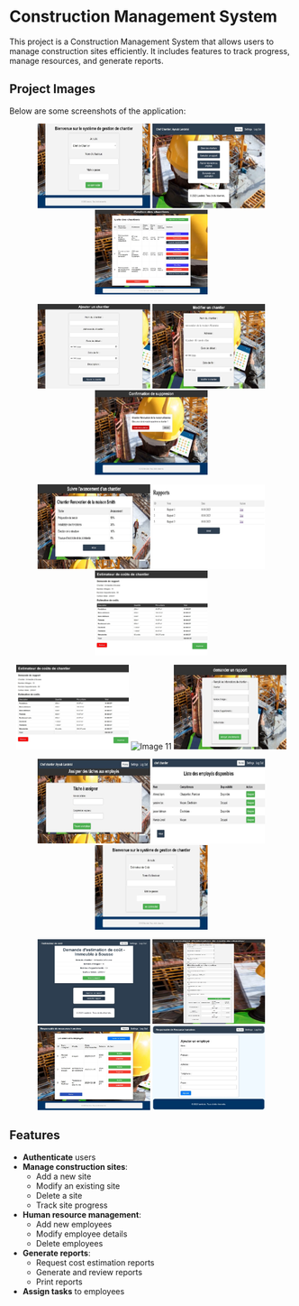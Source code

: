 # Construction Management System

This project is a Construction Management System that allows users to manage construction sites efficiently. It includes features to track progress, manage resources, and generate reports.

## Project Images

Below are some screenshots of the application:
<p align="center">
  <img src="images/Image1.jpg" alt="Image 1" width="200" height="150"/>
  <img src="images/Image2.jpg" alt="Image 2" width="200" height="150"/>
  <img src="images/Image3.jpg" alt="Image 3" width="200" height="150"/>
</p>

<p align="center">
  <img src="images/Image4.jpg" alt="Image 4" width="200" height="150"/>
  <img src="images/Image5.jpg" alt="Image 5" width="200" height="150"/>
  <img src="images/Image6.jpg" alt="Image 6" width="200" height="150"/>
</p>

<p align="center">
  <img src="images/Image7.jpg" alt="Image 7" width="200" height="150"/>
  <img src="images/Image8.jpg" alt="Image 8" width="200" height="150"/>
  <img src="images/Image9.jpg" alt="Image 9" width="200" height="150"/>
</p>

<p align="center">
  <img src="images/Image10.jpg" alt="Image 10" width="200" height="150"/>
  <img src="images/Image11.jpg" alt="Image 11" width="200" height="150"/>
  <img src="images/Image12.jpg" alt="Image 12" width="200" height="150"/>
</p>

<p align="center">
  <img src="images/Image13.jpg" alt="Image 13" width="200" height="150"/>
  <img src="images/Image14.jpg" alt="Image 14" width="200" height="150"/>
  <img src="images/Image15.jpg" alt="Image 15" width="200" height="150"/>
</p>

<p align="center">
  <img src="images/Image16.jpg" alt="Image 16" width="200" height="150"/>
  <img src="images/Image17.jpg" alt="Image 17" width="200" height="150"/>
  <img src="images/Image18.jpg" alt="Image 18" width="200" height="150"/>
    <img src="images/Image19.jpg" alt="Image 19" width="200" height="150"/>

</p>

## Features

- **Authenticate** users
- **Manage construction sites**:
  - Add a new site
  - Modify an existing site
  - Delete a site
  - Track site progress
- **Human resource management**:
  - Add new employees
  - Modify employee details
  - Delete employees
- **Generate reports**:
  - Request cost estimation reports
  - Generate and review reports
  - Print reports
- **Assign tasks** to employees

